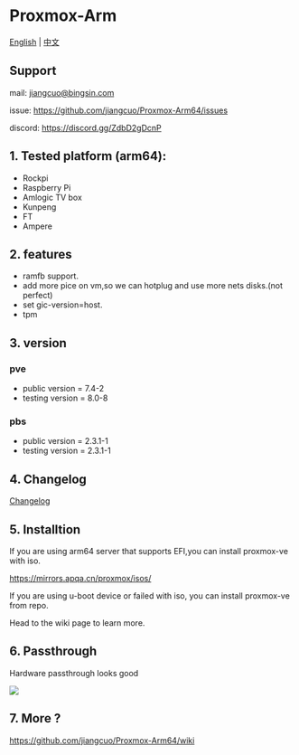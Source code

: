 # Proxmox-Arm

[English](README.md) | [中文](README-zh.md)

## Support 

mail: jiangcuo@bingsin.com

issue: https://github.com/jiangcuo/Proxmox-Arm64/issues

discord: https://discord.gg/ZdbD2gDcnP


## 1. Tested platform (arm64):
- Rockpi
- Raspberry Pi
- Amlogic TV box
- Kunpeng
- FT
- Ampere 

## 2. features

- ramfb support.
- add more pice on vm,so we can hotplug and use more nets disks.(not perfect)
- set gic-version=host.
- tpm

## 3. version

### pve
- public version = 7.4-2
- testing version = 8.0-8

### pbs
- public version = 2.3.1-1
- testing version = 2.3.1-1

## 4. Changelog

[Changelog](changlog.md)

## 5. Installtion

If you are using arm64 server that supports EFI,you can install proxmox-ve with iso.

https://mirrors.apqa.cn/proxmox/isos/

If you are using u-boot device or failed with iso, you can install proxmox-ve from repo.

Head to the wiki page to learn more.

## 6. Passthrough
Hardware passthrough looks good

![ ](https://raw.githubusercontent.com/jiangcuo/Proxmox-Arm64/main/images/pasthrough.png)

## 7. More ?

https://github.com/jiangcuo/Proxmox-Arm64/wiki

